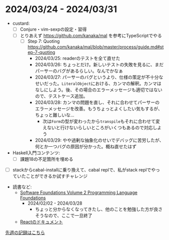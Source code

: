 # 2024/03/24 - 2024/03/31

- custard:
    - [ ] Conjure・vim-sexpの設定・習得
    - [ ] とりあえず <https://github.com/kanaka/mal> を参考にTypeScriptでやる
        - [ ] Step 7: Quoting <https://github.com/kanaka/mal/blob/master/process/guide.md#step-7-quoting>
            - 2024/03/25: readerのテストを全て直せた
            - 2024/03/26: ちょっとだけ。新しいテストの失敗を見るに、まだパーサーのバグがあるらしい。なんでかなぁ
            - 2024/03/27: パーサーのバグというより、仕様の策定が不十分なせいだった。`LiteralObject`における、カンマの解釈。カンマはなしにしよう。後、その場合のエラーメッセージも適切ではないので、テストケース追加。
            - 2024/03/28: カンマの問題を直し、それに合わせてパーサーのエラーメッセージを改善。もうちょっとよくしたい気もするが、ちょっと難しいな...
                - 次は`Form`の型が変わったから`transpile`もそれに合わせて変えないと行けないらしいところがいくつもあるので対応しよう
            - 2024/03/29: やや過剰な抽象化のせいでデバッグに苦労したが、何とか一つバグの原因が分かった。概ね直せたはず
- Haskell入門コンテンツ:
    - [ ] 課題18の不足箇所を埋める
- [ ] stackからcabal-installに乗り換えて、cabal replで、私がstack replでやっていたことができるか試すチャレンジ
- 読書など:
    - [Software Foundations Volume 2 Programming Language Foundations](https://softwarefoundations.cis.upenn.edu/plf-current/index.html)
        - 2024/02/02 - 2024/03/28
            - ちょっと分からなくなってきたし、他のことを勉強した方が良さそうなので、ここで一旦終了
    - [Reactのドキュメント](https://ja.react.dev/learn)

[先週の記録はこちら](https://github.com/igrep/daily-commits/blob/11590adf059c97376e5a1f427cbbcaa44d364259/yesterday.md)
